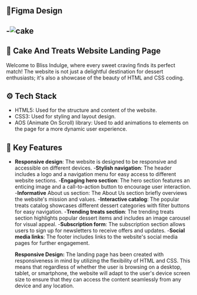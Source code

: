 🚀Figma Design
-----------------------------------------------------------------------------------------------------------------------------------------------------------------------------

-![cake](https://github.com/Thati05/treats-landing-page-amination/assets/151874357/ddd1ab1d-9cbf-4a7b-bb82-efe96b3f5dbe)
------------------------------------------------------------------------------------------------------------------------------------------------------------------------------

🍥 Cake And Treats Website Landing Page
------------------------------------------------------------------------------------------------------------------------------------------------------------------------------
Welcome to Bliss Indulge, where every sweet craving finds its perfect match! The website is not just a delightful destination for dessert enthusiasts; it's also a showcase of the beauty of HTML and CSS coding.

⚙️ Tech Stack
------------------------------------------------------------------------------------------------------------------------------------------------------------------------------
- HTML5: Used for the structure and content of the website.
- CSS3: Used for styling and layout design.
- AOS (Animate On Scroll) library: Used to add animations to elements on the page for a more dynamic user experience.

🔋 Key Features
------------------------------------------------------------------------------------------------------------------------------------------------------------------------------
- **Responsive design**: The website is designed to be responsive and accessible on different devices.
-**Stylish navigation**: The header includes a logo and a navigation menu for easy access to different website sections.
-**Engaging hero section**: The hero section features an enticing image and a call-to-action button to encourage user interaction.
-**Informative** About us section: The About Us section briefly overviews the website's mission and values.
-**Interactive catalog**: The popular treats catalog showcases different dessert categories with filter buttons for easy navigation.
-**Trending treats section**: The trending treats section highlights popular dessert items and includes an image carousel for visual appeal.
-**Subscription form**: The subscription section allows users to sign up for newsletters to receive offers and updates.
-**Social media links**: The footer includes links to the website's social media pages for further engagement.

  **Responsive Design:**
The landing page has been created with responsiveness in mind by utilizing the flexibility of HTML and CSS. This means that regardless of whether the user is browsing on a desktop, tablet, or smartphone, the website will adapt to the user's device screen size to ensure that they can access the content seamlessly from any device and any location.

